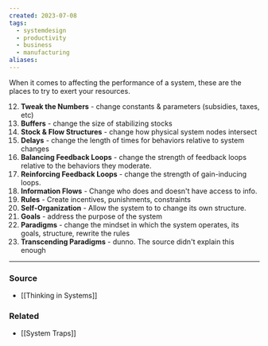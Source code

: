 ```yaml
---
created: 2023-07-08
tags:
  - systemdesign
  - productivity
  - business
  - manufacturing
aliases:
---
```

When it comes to affecting the performance of a system, these are the places to try to exert your resources.

12. **Tweak the Numbers** - change constants & parameters (subsidies, taxes, etc)
11. **Buffers** - change the size of stabilizing stocks 
10. **Stock & Flow Structures** - change how physical system nodes intersect
9. **Delays** - change the length of times for behaviors relative to system changes
8. **Balancing Feedback Loops** - change the strength of feedback loops relative to the behaviors they moderate.
7. **Reinforcing Feedback Loops** - change the strength of gain-inducing loops.
6. **Information Flows** - Change who does and doesn't have access to info.
5. **Rules** - Create incentives, punishments, constraints
4. **Self-Organization** - Allow the system to to change its own structure.
3. **Goals** - address the purpose of the system
2. **Paradigms** - change the mindset in which the system operates, its goals, structure, rewrite the rules 
1. **Transcending Paradigms** - dunno. The source didn't explain this enough

****
### Source
- [[Thinking in Systems]]

### Related
- [[System Traps]]